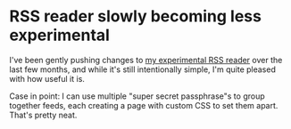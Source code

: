 # RSS reader slowly becoming less experimental

I've been gently pushing changes to [my experimental RSS reader](https://tyler-rss.glitch.me/) over the last few months, and while it's still intentionally simple, I'm quite pleased with how useful it is.

Case in point: I can use multiple "super secret passphrase"s to group together feeds, each creating a page with custom CSS to set them apart. That's pretty neat. 